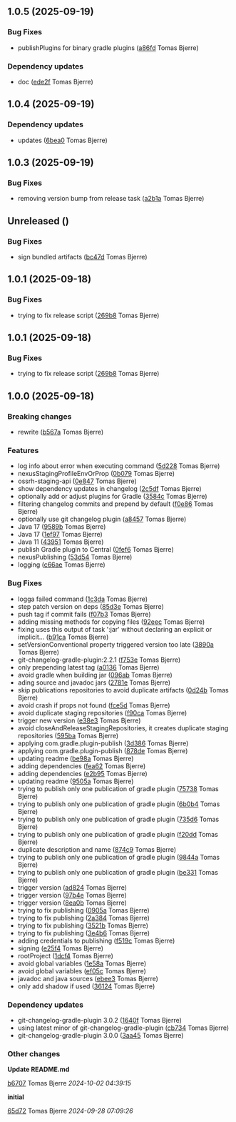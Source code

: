 ## 1.0.5 (2025-09-19)

### Bug Fixes

-  publishPlugins for binary gradle plugins ([a86fd](https://github.com/tomasbjerre/gradle-conventions/commit/a86fde778b37e0b) Tomas Bjerre)  

### Dependency updates

- doc ([ede2f](https://github.com/tomasbjerre/gradle-conventions/commit/ede2ff0f09cf82d) Tomas Bjerre)  
## 1.0.4 (2025-09-19)

### Dependency updates

- updates ([6bea0](https://github.com/tomasbjerre/gradle-conventions/commit/6bea004428de7c0) Tomas Bjerre)  
## 1.0.3 (2025-09-19)

### Bug Fixes

-  removing version bump from release task ([a2b1a](https://github.com/tomasbjerre/gradle-conventions/commit/a2b1a2b91b073f5) Tomas Bjerre)  

## Unreleased ()

### Bug Fixes

-  sign bundled artifacts ([bc47d](https://github.com/tomasbjerre/gradle-conventions/commit/bc47de52f802c2d) Tomas Bjerre)  

## 1.0.1 (2025-09-18)

### Bug Fixes

-  trying to fix release script ([269b8](https://github.com/tomasbjerre/gradle-conventions/commit/269b878e0dbd308) Tomas Bjerre)  

## 1.0.1 (2025-09-18)

### Bug Fixes

-  trying to fix release script ([269b8](https://github.com/tomasbjerre/gradle-conventions/commit/269b878e0dbd308) Tomas Bjerre)  

## 1.0.0 (2025-09-18)

### Breaking changes

-  rewrite ([b567a](https://github.com/tomasbjerre/gradle-conventions/commit/b567ad9d905c7aa) Tomas Bjerre)  

### Features

-  log info about error when executing command ([5d228](https://github.com/tomasbjerre/gradle-conventions/commit/5d2281abd2a630c) Tomas Bjerre)  
-  nexusStagingProfileEnvOrProp ([0b079](https://github.com/tomasbjerre/gradle-conventions/commit/0b0797ff105601b) Tomas Bjerre)  
-  ossrh-staging-api ([0e847](https://github.com/tomasbjerre/gradle-conventions/commit/0e847703189ee93) Tomas Bjerre)  
-  show dependency updates in changelog ([2c5df](https://github.com/tomasbjerre/gradle-conventions/commit/2c5dfdc4dd662d7) Tomas Bjerre)  
-  optionally add or adjust plugins for Gradle ([3584c](https://github.com/tomasbjerre/gradle-conventions/commit/3584c40042cf11d) Tomas Bjerre)  
-  filtering changelog commits and prepend by default ([f0e86](https://github.com/tomasbjerre/gradle-conventions/commit/f0e86c4761dc5bb) Tomas Bjerre)  
-  optionally use git changelog plugin ([a8457](https://github.com/tomasbjerre/gradle-conventions/commit/a8457dedf6fca1a) Tomas Bjerre)  
-  Java 17 ([9589b](https://github.com/tomasbjerre/gradle-conventions/commit/9589b69d7df079c) Tomas Bjerre)  
-  Java 17 ([1ef97](https://github.com/tomasbjerre/gradle-conventions/commit/1ef97437ad67697) Tomas Bjerre)  
-  Java 11 ([43951](https://github.com/tomasbjerre/gradle-conventions/commit/4395191a115b223) Tomas Bjerre)  
-  publish Gradle plugin to Central ([0fef6](https://github.com/tomasbjerre/gradle-conventions/commit/0fef6f3fb62f66e) Tomas Bjerre)  
-  nexusPublishing ([53d54](https://github.com/tomasbjerre/gradle-conventions/commit/53d54d1d64f4064) Tomas Bjerre)  
-  logging ([c66ae](https://github.com/tomasbjerre/gradle-conventions/commit/c66ae28afcd4ca0) Tomas Bjerre)  

### Bug Fixes

-  logga failed command ([1c3da](https://github.com/tomasbjerre/gradle-conventions/commit/1c3daa817494f7b) Tomas Bjerre)  
-  step patch version on deps ([85d3e](https://github.com/tomasbjerre/gradle-conventions/commit/85d3ec69ba37d91) Tomas Bjerre)  
-  push tag if commit fails ([f07b3](https://github.com/tomasbjerre/gradle-conventions/commit/f07b35178083967) Tomas Bjerre)  
-  adding missing methods for copying files ([92eec](https://github.com/tomasbjerre/gradle-conventions/commit/92eec3411f4048c) Tomas Bjerre)  
-  fixing uses this output of task ':jar' without declaring an explicit or implicit... ([b91ca](https://github.com/tomasbjerre/gradle-conventions/commit/b91ca477ac27afb) Tomas Bjerre)  
-  setVersionConventional property triggered version too late ([3890a](https://github.com/tomasbjerre/gradle-conventions/commit/3890afa180ccf41) Tomas Bjerre)  
-  git-changelog-gradle-plugin:2.2.1 ([f753e](https://github.com/tomasbjerre/gradle-conventions/commit/f753ec42b2eac2a) Tomas Bjerre)  
-  only prepending latest tag ([a0136](https://github.com/tomasbjerre/gradle-conventions/commit/a01360a56680ef9) Tomas Bjerre)  
-  avoid gradle when building jar ([096ab](https://github.com/tomasbjerre/gradle-conventions/commit/096ab7bc362e494) Tomas Bjerre)  
-  ading source and javadoc jars ([2781e](https://github.com/tomasbjerre/gradle-conventions/commit/2781e7048997f3d) Tomas Bjerre)  
-  skip publications repositories to avoid duplicate artifacts ([0d24b](https://github.com/tomasbjerre/gradle-conventions/commit/0d24b4149e6e59f) Tomas Bjerre)  
-  avoid crash if props not found ([fce5d](https://github.com/tomasbjerre/gradle-conventions/commit/fce5d146388d010) Tomas Bjerre)  
-  avoid duplicate staging repositories ([f90ca](https://github.com/tomasbjerre/gradle-conventions/commit/f90ca46c35939a8) Tomas Bjerre)  
-  trigger new version ([e38e3](https://github.com/tomasbjerre/gradle-conventions/commit/e38e3b6b012054c) Tomas Bjerre)  
-  avoid closeAndReleaseStagingRepositories, it creates duplicate staging repositories ([595ba](https://github.com/tomasbjerre/gradle-conventions/commit/595bac0fa78a284) Tomas Bjerre)  
-  applying com.gradle.plugin-publish ([3d386](https://github.com/tomasbjerre/gradle-conventions/commit/3d38689cc2a9591) Tomas Bjerre)  
-  applying com.gradle.plugin-publish ([878de](https://github.com/tomasbjerre/gradle-conventions/commit/878de116d03bb1b) Tomas Bjerre)  
-  updating readme ([be98a](https://github.com/tomasbjerre/gradle-conventions/commit/be98a3192845800) Tomas Bjerre)  
-  adding dependencies ([fea62](https://github.com/tomasbjerre/gradle-conventions/commit/fea62a95d61eb81) Tomas Bjerre)  
-  adding dependencies ([e2b95](https://github.com/tomasbjerre/gradle-conventions/commit/e2b95495b405563) Tomas Bjerre)  
-  updating readme ([9505a](https://github.com/tomasbjerre/gradle-conventions/commit/9505a1c58d50a3f) Tomas Bjerre)  
-  trying to publish only one publication of gradle plugin ([75738](https://github.com/tomasbjerre/gradle-conventions/commit/757386bcea97a9e) Tomas Bjerre)  
-  trying to publish only one publication of gradle plugin ([6b0b4](https://github.com/tomasbjerre/gradle-conventions/commit/6b0b4dadb9852ab) Tomas Bjerre)  
-  trying to publish only one publication of gradle plugin ([735d6](https://github.com/tomasbjerre/gradle-conventions/commit/735d699f7153e92) Tomas Bjerre)  
-  trying to publish only one publication of gradle plugin ([f20dd](https://github.com/tomasbjerre/gradle-conventions/commit/f20dd5d707e9117) Tomas Bjerre)  
-  duplicate description and name ([874c9](https://github.com/tomasbjerre/gradle-conventions/commit/874c90a0d4038f2) Tomas Bjerre)  
-  trying to publish only one publication of gradle plugin ([9844a](https://github.com/tomasbjerre/gradle-conventions/commit/9844afc15e3dd95) Tomas Bjerre)  
-  trying to publish only one publication of gradle plugin ([be331](https://github.com/tomasbjerre/gradle-conventions/commit/be3318fdd8a9bb8) Tomas Bjerre)  
-  trigger version ([ad824](https://github.com/tomasbjerre/gradle-conventions/commit/ad8249ed1039e2d) Tomas Bjerre)  
-  trigger version ([97b4e](https://github.com/tomasbjerre/gradle-conventions/commit/97b4e4e2ba738fa) Tomas Bjerre)  
-  trigger version ([8ea0b](https://github.com/tomasbjerre/gradle-conventions/commit/8ea0b4d989ada47) Tomas Bjerre)  
-  trying to fix publishing ([0905a](https://github.com/tomasbjerre/gradle-conventions/commit/0905a4b9fc6e13a) Tomas Bjerre)  
-  trying to fix publishing ([2a384](https://github.com/tomasbjerre/gradle-conventions/commit/2a38488d4155abc) Tomas Bjerre)  
-  trying to fix publishing ([3521b](https://github.com/tomasbjerre/gradle-conventions/commit/3521b27cb2111ad) Tomas Bjerre)  
-  trying to fix publishing ([3e4b6](https://github.com/tomasbjerre/gradle-conventions/commit/3e4b6de14a56c84) Tomas Bjerre)  
-  adding credentials to publishing ([f519c](https://github.com/tomasbjerre/gradle-conventions/commit/f519ccf7949bf64) Tomas Bjerre)  
-  signing ([e25f4](https://github.com/tomasbjerre/gradle-conventions/commit/e25f4e97e7e8723) Tomas Bjerre)  
-  rootProject ([1dcf4](https://github.com/tomasbjerre/gradle-conventions/commit/1dcf4e157dff652) Tomas Bjerre)  
-  avoid global variables ([1e58a](https://github.com/tomasbjerre/gradle-conventions/commit/1e58ad58c1b6eb8) Tomas Bjerre)  
-  avoid global variables ([ef05c](https://github.com/tomasbjerre/gradle-conventions/commit/ef05c08edeca620) Tomas Bjerre)  
-  javadoc and java sources ([ebee3](https://github.com/tomasbjerre/gradle-conventions/commit/ebee3056fb2f745) Tomas Bjerre)  
-  only add shadow if used ([36124](https://github.com/tomasbjerre/gradle-conventions/commit/36124e436443af3) Tomas Bjerre)  

### Dependency updates

- git-changelog-gradle-plugin 3.0.2 ([1640f](https://github.com/tomasbjerre/gradle-conventions/commit/1640f4cfc1e7f0f) Tomas Bjerre)  
- using latest minor of git-changelog-gradle-plugin ([cb734](https://github.com/tomasbjerre/gradle-conventions/commit/cb7343280ec496d) Tomas Bjerre)  
- git-changelog-gradle-plugin 3.0.0 ([3aa45](https://github.com/tomasbjerre/gradle-conventions/commit/3aa45dd74adf9fa) Tomas Bjerre)  
### Other changes

**Update README.md**


[b6707](https://github.com/tomasbjerre/gradle-conventions/commit/b67073d8857c3aa) Tomas Bjerre *2024-10-02 04:39:15*

**initial**


[65d72](https://github.com/tomasbjerre/gradle-conventions/commit/65d72d8a36ae6c1) Tomas Bjerre *2024-09-28 07:09:26*


